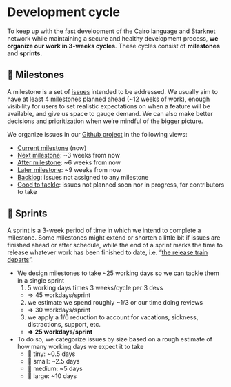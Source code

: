 # Development cycle

To keep up with the fast development of the Cairo language and Starknet network while maintaining a secure
and healthy development process, **we organize our work in 3-weeks cycles**.
These cycles consist of **milestones** and **sprints.**

## 📍 Milestones

A milestone is a set of [issues](https://github.com/OpenZeppelin/cairo-contracts/issues) intended to be addressed.
We usually aim to have at least 4 milestones planned ahead (~12 weeks of work),
enough visibility for users to set realistic expectations on when a feature will be available,
and give us space to gauge demand.
We can also make better decisions and prioritization when we’re mindful of the bigger picture.

We organize issues in our [Github project](https://github.com/orgs/OpenZeppelin/projects/29) in the following views:

- [Current milestone](https://github.com/orgs/OpenZeppelin/projects/29/views/2) (now)
- [Next milestone](https://github.com/orgs/OpenZeppelin/projects/29/views/3): ~3 weeks from now
- [After milestone](https://github.com/orgs/OpenZeppelin/projects/29/views/4): ~6 weeks from now
- [Later milestone](https://github.com/orgs/OpenZeppelin/projects/29/views/5): ~9 weeks from now
- [Backlog](https://github.com/orgs/OpenZeppelin/projects/29/views/7): issues not assigned to any milestone
- [Good to tackle](https://github.com/orgs/OpenZeppelin/projects/29/views/10): issues not planned soon nor in progress, for contributors to take

## 🏁 Sprints

A sprint is a 3-week period of time in which we intend to complete a milestone.
Some milestones might extend or shorten a little bit if issues are finished ahead or after schedule,
while the end of a sprint marks the time to release whatever work has been finished to date,
i.e. “[the release train departs](https://github.com/OpenZeppelin/cairo-contracts/blob/main/RELEASING.md)”.

- We design milestones to take ~25 working days so we can tackle them in a single sprint
  1. 5 working days times 3 weeks/cycle per 3 devs
    - ⇒ 45 workdays/sprint
  2. we estimate we spend roughly ~1/3 or our time doing reviews
    - ⇒ 30 workdays/sprint
  3. we apply a 1/6 reduction to account for vacations, sickness, distractions, support, etc.
    - **⇒ 25 workdays/sprint**
- To do so, we categorize issues by size based on a rough estimate of how many working days we expect it to take
  - 🦔 tiny: ~0.5 days
  - 🐇 small: ~2.5 days
  - 🐂 medium: ~5 days
  - 🦑 large: ~10 days
